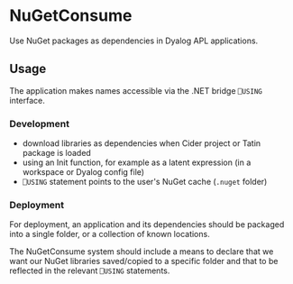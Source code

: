 # NuGetConsume
Use NuGet packages as dependencies in Dyalog APL applications.

## Usage
The application makes names accessible via the .NET bridge `⎕USING` interface.

### Development
- download libraries as dependencies when Cider project or Tatin package is loaded
- using an Init function, for example as a latent expression (in a workspace or Dyalog config file)
- `⎕USING` statement points to the user's NuGet cache (`.nuget` folder)

### Deployment
For deployment, an application and its dependencies should be packaged into a single folder, or a collection of known locations.

The NuGetConsume system should include a means to declare that we want our NuGet libraries saved/copied to a specific folder and that to be reflected in the relevant `⎕USING` statements.


